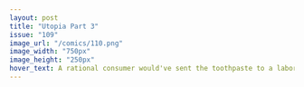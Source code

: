 ```yaml
---
layout: post
title: "Utopia Part 3"
issue: "109"
image_url: "/comics/110.png"
image_width: "750px"
image_height: "250px"
hover_text: A rational consumer would've sent the toothpaste to a laboratory for testing before trying it out.
---
```

